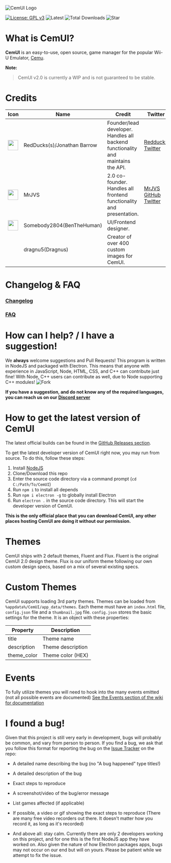 ![CemUI Logo](https://i.imgur.com/FyFr81X.png)

[![License: GPL v3](https://img.shields.io/badge/License-GPL%20v3-blue.svg)](https://www.gnu.org/licenses/gpl-3.0)
![Latest](https://img.shields.io/github/release/RedDuckss/CemUI/all.svg)
![Total Downloads](https://img.shields.io/github/downloads/RedDuckss/CemUI/total.svg)
![Star](https://img.shields.io/github/stars/RedDuckss/CemUI.svg?style=social&label=Star)

# What is CemUI?
**CemUI** is an easy-to-use, open source, game manager for the popular Wii-U Emulator, [Cemu](http://cemu.info/).

**Note:**
> CemUI v2.0 is currently a WIP and is not guaranteed to be stable.

# Credits
| Icon                                                    | Name                        | Credit                                                                           | Twitter                            | GitHub                           |
|---------------------------------------------------------|-----------------------------|----------------------------------------------------------------------------------|------------------------------------|----------------------------------|
| <img src="https://i.imgur.com/5QshX3v.png" height="32"> | RedDucks(s)/Jonathan Barrow | Founder/lead developer. Handles all backend functionality and maintains the API. | [Redducks Twitter](https://twitter.com/jondbarrow) | [Redducks GitHub](https://github.com/RedDuckss) |
| <img src="https://i.imgur.com/OFFt3eK.png" height="32"> | MrJVS                       | 2.0 co-founder. Handles all frontend functionality and presentation.             | [MrJVS GitHub Twitter](https://twitter.com/TWmrjvs)    | [MrJVS GitHub](https://github.com/mrjvs)     |
| <img src="https://i.imgur.com/Rc3lGbO.png" height="32"> | Somebody2804(BenTheHuman)   | UI/Frontend designer.                                                            |                                    |                                  |
|                                                         | dragnu5(Dragnus)            | Creator of over 400 custom images for CemUI.                                     |                                    |                                  |

# Changelog & FAQ
### [Changelog](https://github.com/RedDuckss/CemUI/blob/master/CHANGELOG.md)

### [FAQ](https://github.com/RedDuckss/CemUI/blob/master/FAQ.md)


# How can I help? / I have a suggestion!
We **always** welcome suggestions and Pull Requests! This program is written in NodeJS and packaged with Electron. This means that anyone with experience in JavaScript, Node, HTML, CSS, and C++ can contribute just fine! With Node, C++ users can contribute as well, due to Node supporting C++ modules!
![Fork](https://img.shields.io/github/forks/RedDuckss/CemUI.svg?style=social&label=Fork)

**If you have a suggestion, and do not know any of the required languages, you can reach us on our [Discord server][1]**

# How to get the latest version of CemUI

The latest official builds can be found in the [GitHub Releases section](https://github.com/RedDuckss/CemUI/releases).

To get the latest developer version of CemUI right now, you may run from source. To do this, follow these steps:

1. Install [NodeJS](https://nodejs.org/)
2. Clone/Download this repo
3. Enter the source code directory via a command prompt (`cd C:/Path/To/CemUI`)
4. Run `npm i` to install all depends
5. Run `npm i electron -g` to globally install Electron
6. Run `electron .` in the source code directory. This will start the developer version of CemUI.

**This is the only official place that you can download CemUI, any other places hosting CemUI are doing it without our permission.**

# Themes
CemUI ships with 2 default themes, Fluent and Flux. Fluent is the original CemUI 2.0 design theme. Flux is our uniform theme following our own custom design specs, based on a mix of several existing specs.

# Custom Themes
CemUI supports loading 3rd party themes. Themes can be loaded from `%appdata%/CemUI/app_data/themes`. Each theme must have an `index.html` file, `config.json` file and a `thumbnail.jpg` file. `config.json` stores the basic settings for the theme. It is an object with these properties:

| Property | Description |
|----------|-------------|
| title | Theme name |
| description | Theme description |
| theme_color | Theme color (HEX) |

# Events
To fully utilize themes you will need to hook into the many events emitted (not all possible events are documented)
[See the Events section of the wiki for documentation](https://github.com/RedDuckss/CemUI/wiki/Events)
# I found a bug!
Given that this project is still very early in development, bugs will probably be common, and vary from person to person. If you find a bug, we ask that you follow this format for reporting the bug on the [Issue Tracker](https://github.com/RedDuckss/CemUI/issues) on the repo:
- A detailed name describing the bug (no "A bug happened" type titles!)
- A detailed description of the bug

- Exact steps to reproduce
- A screenshot/video of the bug/error message
- List games affected (if applicable)
- If possible, a video or gif showing the exact steps to reproduce (There are many free video recorders out there. It doesn't matter how you record it, as long as it's recorded)
- And above all: stay calm. Currently there are only 2 developers working on this project, and for one this is the first NodeJS app they have worked on. Also given the nature of how Electron packages apps, bugs may not occur on our end but will on yours. Please be patient while we attempt to fix the issue.

[1]: https://discord.gg/EKn8HnW
